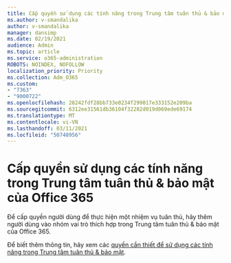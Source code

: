 ```yaml
---
title: Cấp quyền sử dụng các tính năng trong Trung tâm tuân thủ & bảo mật của Office 365
ms.author: v-smandalika
author: v-smandalika
manager: dansimp
ms.date: 02/19/2021
audience: Admin
ms.topic: article
ms.service: o365-administration
ROBOTS: NOINDEX, NOFOLLOW
localization_priority: Priority
ms.collection: Adm_O365
ms.custom:
- "7363"
- "9000722"
ms.openlocfilehash: 28242fdf28bb733e0234f299017e333152e209ba
ms.sourcegitcommit: 6312ee31561db36104f32282d019d069ede69174
ms.translationtype: MT
ms.contentlocale: vi-VN
ms.lasthandoff: 03/11/2021
ms.locfileid: "50748956"
---
```

# <a name="grant-permissions-to-use-features-in-the-office-365-security--compliance-center"></a>Cấp quyền sử dụng các tính năng trong Trung tâm tuân thủ & bảo mật của Office 365

Để cấp quyền người dùng để thực hiện một nhiệm vụ tuân thủ, hãy thêm người dùng vào nhóm vai trò thích hợp trong Trung tâm tuân thủ & bảo mật của Office 365.

Để biết thêm thông tin, hãy xem các [quyền cần thiết để sử dụng các tính năng trong Trung tâm tuân thủ & bảo mật](https://docs.microsoft.com/microsoft-365/security/office-365-security/permissions-in-the-security-and-compliance-center).